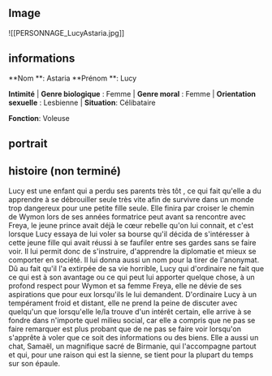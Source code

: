## Image
![[PERSONNAGE_LucyAstaria.jpg]]
## informations
**Nom **: Astaria
**Prénom **: Lucy

**Intimité**
| **Genre biologique** : Femme 
| **Genre moral** : Femme
| **Orientation sexuelle** : Lesbienne
| **Situation**: Célibataire

**Fonction**: Voleuse

## portrait

## histoire (non terminé)
Lucy est une enfant qui a perdu ses parents très tôt , ce qui fait qu'elle a du apprendre à se débrouiller seule très vite afin de survivre dans un monde trop dangereux pour une petite fille seule. Elle finira par croiser le chemin de Wymon lors de ses années formatrice peut avant sa rencontre avec Freya, le jeune prince avait déjà le cœur rebelle qu'on lui connait, et c'est lorsque Lucy essaya de lui voler sa bourse qu'il décida de s'intéresser à cette jeune fille qui avait réussi à se faufiler entre ses gardes sans se faire voir. Il lui permit donc de s'instruire, d'apprendre la diplomatie et mieux se comporter en société. Il lui donna aussi un nom pour la tirer de l'anonymat. Dû au fait qu'il l'a extirpée de sa vie horrible, Lucy qui d'ordinaire ne fait que ce qui est à son avantage ou ce qui peut lui apporter quelque chose, à un profond respect pour Wymon et sa femme Freya, elle ne dévie de ses aspirations que pour eux lorsqu'ils le lui demandent. D'ordinaire Lucy à un tempérament froid et distant, elle ne prend la peine de discuter avec quelqu'un que lorsqu'elle le/la trouve d'un intérêt certain, elle arrive à se fondre dans n'importe quel milieu social, car elle a compris que ne pas se faire remarquer est plus probant que de ne pas se faire voir lorsqu'on s'apprête à voler que ce soit des informations ou des biens. Elle a aussi un chat, Samaël, un magnifique sacré de Birmanie, qui l'accompagne partout et qui, pour une raison qui est la sienne, se tient pour la plupart du temps sur son épaule.